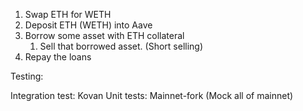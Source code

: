 1. Swap ETH for WETH
2. Deposit ETH (WETH) into Aave
3. Borrow some asset with ETH collateral
    1. Sell that borrowed asset. (Short selling)
4. Repay the loans


Testing:

Integration test: Kovan
Unit tests: Mainnet-fork (Mock all of mainnet)